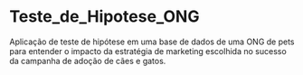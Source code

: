 # Teste_de_Hipotese_ONG
Aplicação de teste de hipótese em uma base de dados de uma ONG de pets para entender o impacto da estratégia de marketing escolhida no sucesso da campanha de adoção de cães e gatos.
